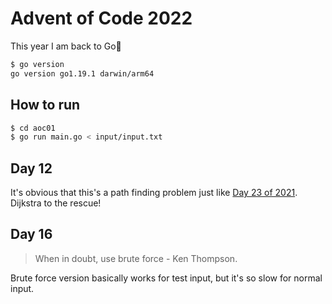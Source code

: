 # Advent of Code 2022

This year I am back to Go🚀

```bash
$ go version
go version go1.19.1 darwin/arm64
```

## How to run

```bash
$ cd aoc01
$ go run main.go < input/input.txt
```

## Day 12

It's obvious that this's a path finding problem just like [Day 23 of 2021](https://adventofcode.com/2021/day/23). Dijkstra to the rescue!

## Day 16

> When in doubt, use brute force - Ken Thompson.

Brute force version basically works for test input, but it's so slow for normal input.
